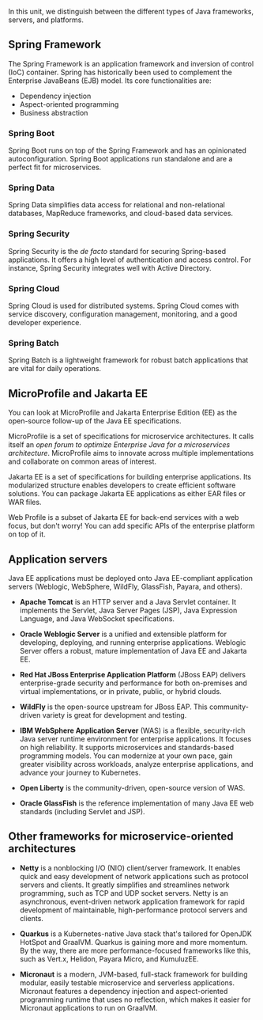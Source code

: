 In this unit, we distinguish between the different types of Java frameworks, servers, and platforms.

## Spring Framework

The Spring Framework is an application framework and inversion of control (IoC) container. Spring has historically been used to complement the Enterprise JavaBeans (EJB) model. Its core functionalities are:

- Dependency injection
- Aspect-oriented programming
- Business abstraction

### Spring Boot

Spring Boot runs on top of the Spring Framework and has an opinionated autoconfiguration. Spring Boot applications run standalone and are a perfect fit for microservices.

### Spring Data

Spring Data simplifies data access for relational and non-relational databases, MapReduce frameworks, and cloud-based data services.

### Spring Security

Spring Security is the *de facto* standard for securing Spring-based applications. It offers a high level of authentication and access control. For instance, Spring Security integrates well with Active Directory.

### Spring Cloud

Spring Cloud is used for distributed systems. Spring Cloud comes with service discovery, configuration management, monitoring, and a good developer experience.

### Spring Batch

Spring Batch is a lightweight framework for robust batch applications that are vital for daily operations.

## MicroProfile and Jakarta EE

You can look at MicroProfile and Jakarta Enterprise Edition (EE) as the open-source follow-up of the Java EE specifications.

MicroProfile is a set of specifications for microservice architectures. It calls itself an *open forum to optimize Enterprise Java for a microservices architecture*. MicroProfile aims to innovate across multiple implementations and collaborate on common areas of interest.

Jakarta EE is a set of specifications for building enterprise applications. Its modularized structure enables developers to create efficient software solutions. You can package Jakarta EE applications as either EAR files or WAR files.

Web Profile is a subset of Jakarta EE for back-end services with a web focus, but don't worry! You can add specific APIs of the enterprise platform on top of it.

## Application servers

Java EE applications must be deployed onto Java EE-compliant application servers (Weblogic, WebSphere, WildFly, GlassFish, Payara, and others).

- **Apache Tomcat** is an HTTP server and a Java Servlet container. It implements the Servlet, Java Server Pages (JSP), Java Expression Language, and Java WebSocket specifications.

- **Oracle Weblogic Server** is a unified and extensible platform for developing, deploying, and running enterprise applications. Weblogic Server offers a robust, mature implementation of Java EE and Jakarta EE.

- **Red Hat JBoss Enterprise Application Platform** (JBoss EAP) delivers enterprise-grade security and performance for both on-premises and virtual implementations, or in private, public, or hybrid clouds.

- **WildFly** is the open-source upstream for JBoss EAP. This community-driven variety is great for development and testing.

- **IBM WebSphere Application Server** (WAS) is a flexible, security-rich Java server runtime environment for enterprise applications. It focuses on high reliability. It supports microservices and standards-based programming models. You can modernize at your own pace, gain greater visibility across workloads, analyze enterprise applications, and advance your journey to Kubernetes.

- **Open Liberty** is the community-driven, open-source version of WAS.

- **Oracle GlassFish** is the reference implementation of many Java EE web standards (including Servlet and JSP).

## Other frameworks for microservice-oriented architectures

- **Netty** is a nonblocking I/O (NIO) client/server framework. It enables quick and easy development of network applications such as protocol servers and clients. It greatly simplifies and streamlines network programming, such as TCP and UDP socket servers. Netty is an asynchronous, event-driven network application framework for rapid development of maintainable, high-performance protocol servers and clients.

- **Quarkus** is a Kubernetes-native Java stack that's tailored for OpenJDK HotSpot and GraalVM. Quarkus is gaining more and more momentum. By the way, there are more performance-focused frameworks like this, such as Vert.x, Helidon, Payara Micro, and KumuluzEE.

- **Micronaut** is a modern, JVM-based, full-stack framework for building modular, easily testable microservice and serverless applications. Micronaut features a dependency injection and aspect-oriented programming runtime that uses no reflection, which makes it easier for Micronaut applications to run on GraalVM.
